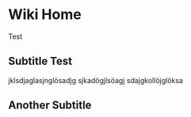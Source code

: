 <!-- TITLE: Home -->
<!-- SUBTITLE: A quick summary of Home -->

# Wiki Home
Test
## Subtitle Test
jklsdjaglasjnglösadjg
sjkadögjlsöagj
sdajgkollöjglöksa
## Another Subtitle

